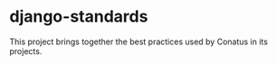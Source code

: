 # django-standards
This project brings together the best practices used by Conatus in its projects. 
